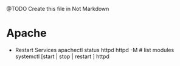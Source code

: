 @TODO Create this file in Not Markdown

# Apache
* Restart Services
apachectl status
httpd
httpd -M # list modules
systemctl [start | stop | restart ] httpd

